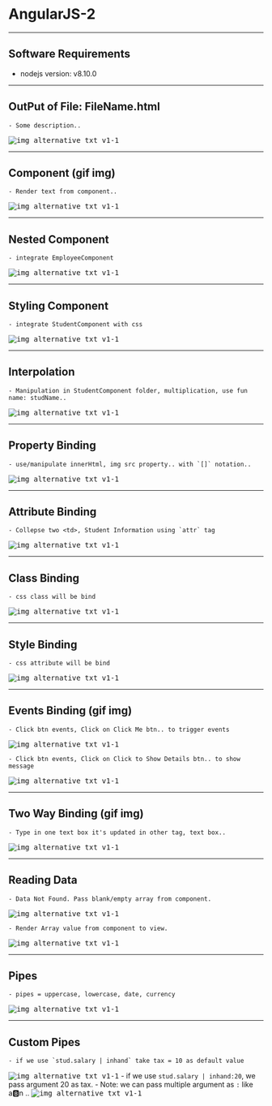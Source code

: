 # AngularJS-2

---
## Software Requirements
- nodejs version: v8.10.0


---
## OutPut of File: FileName.html
	- Some description..
<kbd><img src="/imgs-readme/img-black-blank_v1-1.jpg" alt="img_alternative_txt_v1-1" title="hover_title.."></img></kbd>

---
## Component (gif img)
	- Render text from component..
<kbd><img src="/imgs-readme/hello-word_v2-1.gif" alt="img_alternative_txt_v1-1"></img></kbd>

---
## Nested Component
	- integrate EmployeeComponent
<kbd><img src="/imgs-readme/nested-components_v1-1.png" alt="img_alternative_txt_v1-1"></img></kbd>

---
## Styling Component
	- integrate StudentComponent with css
<kbd><img src="/imgs-readme/styling-components_v1-1.png" alt="img_alternative_txt_v1-1"></img></kbd>

---
## Interpolation
	- Manipulation in StudentComponent folder, multiplication, use fun name: studName..
<kbd><img src="/imgs-readme/interpolation_v1-1.png" alt="img_alternative_txt_v1-1"></img></kbd>

---
## Property Binding
	- use/manipulate innerHtml, img src property.. with `[]` notation.. 
<kbd><img src="/imgs-readme/property-binding_v1-1.png" alt="img_alternative_txt_v1-1"></img></kbd>

---
## Attribute Binding
	- Collepse two <td>, Student Information using `attr` tag
<kbd><img src="/imgs-readme/attribute-binding_v1-1.png" alt="img_alternative_txt_v1-1"></img></kbd>

---
## Class Binding
	- css class will be bind
<kbd><img src="/imgs-readme/class-binding_v1-1.png" alt="img_alternative_txt_v1-1"></img></kbd>

---
## Style Binding
	- css attribute will be bind
<kbd><img src="/imgs-readme/style-binding_v1-1.png" alt="img_alternative_txt_v1-1"></img></kbd>

---
## Events Binding (gif img)
	- Click btn events, Click on Click Me btn.. to trigger events
<kbd><img src="/imgs-readme/events-binding_v3-1.gif" alt="img_alternative_txt_v1-1"></img></kbd>

	- Click btn events, Click on Click to Show Details btn.. to show message
<kbd><img src="/imgs-readme/event-binding-btnShowMsg_v3-1.gif" alt="img_alternative_txt_v1-1"></img></kbd>

---
## Two Way Binding (gif img)
	- Type in one text box it's updated in other tag, text box..
<kbd><img src="/imgs-readme/two-way-binding_v1-1.gif" alt="img_alternative_txt_v1-1"></img></kbd>

---
## Reading Data
	- Data Not Found. Pass blank/empty array from component.
<kbd><img src="/imgs-readme/reading-data_v1-1.png" alt="img_alternative_txt_v1-1"></img></kbd>

	- Render Array value from component to view.
<kbd><img src="/imgs-readme/reading-data_v2-1.png" alt="img_alternative_txt_v1-1"></img></kbd>

---
## Pipes
	- pipes = uppercase, lowercase, date, currency
<kbd><img src="/imgs-readme/pipes_v1-1.png" alt="img_alternative_txt_v1-1"></img></kbd>

---
## Custom Pipes
	- if we use `stud.salary | inhand` take tax = 10 as default value
<kbd><img src="/imgs-readme/custom-pipe_v1-1.png" alt="img_alternative_txt_v1-1"></img></kbd>
	- if we use `stud.salary | inhand:20`, we pass argument 20 as tax.
	- Note: we can pass multiple argument as `:` like a:b:n ..
<kbd><img src="/imgs-readme/custom-pipe_v2-1.png" alt="img_alternative_txt_v1-1"></img></kbd>
